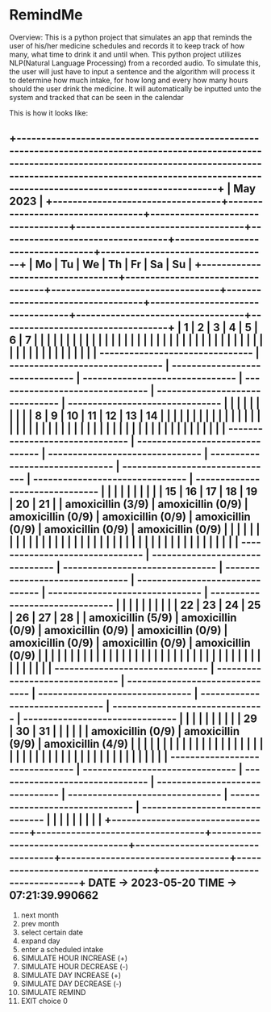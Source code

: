 # RemindMe

Overview:
This is a python project that simulates an app that reminds the user of his/her medicine schedules and records it to keep track
of how many, what time to drink it and until when. This python project utilizes NLP(Natural Language Processing) from a recorded audio.
To simulate this, the user will just have to input a sentence and the algorithm will process it to determine how much intake, for how long
and every how many hours should the user drink the medicine. It will automatically be inputted unto the system and tracked that can be seen
in the calendar



This is how it looks like:

+----------------------------------------------------------------------------------------------------------------------------------------------------------------------------------------------------------------------------------------------------+
|                                                                                                                      May 2023                                                                                                                      |
+----------------------------------+----------------------------------+----------------------------------+----------------------------------+----------------------------------+----------------------------------+----------------------------------+
|                Mo                |                Tu                |                We                |                Th                |                Fr                |                Sa                |                Su                |
+----------------------------------+----------------------------------+----------------------------------+----------------------------------+----------------------------------+----------------------------------+----------------------------------+
| 1                                | 2                                | 3                                | 4                                | 5                                | 6                                | 7                                |
|                                  |                                  |                                  |                                  |                                  |                                  |                                  |
|                                  |                                  |                                  |                                  |                                  |                                  |                                  |
|                                  |                                  |                                  |                                  |                                  |                                  |                                  |
|                                  |                                  |                                  |                                  |                                  |                                  |                                  |
|                                  |                                  |                                  |                                  |                                  |                                  |                                  |
|                                  |                                  |                                  |                                  |                                  |                                  |                                  |
| -------------------------------  | -------------------------------  | -------------------------------  | -------------------------------  | -------------------------------  | -------------------------------  | -------------------------------  |
|                                  |                                  |                                  |                                  |                                  |                                  |                                  |
| 8                                | 9                                | 10                               | 11                               | 12                               | 13                               | 14                               |
|                                  |                                  |                                  |                                  |                                  |                                  |                                  |
|                                  |                                  |                                  |                                  |                                  |                                  |                                  |
|                                  |                                  |                                  |                                  |                                  |                                  |                                  |
|                                  |                                  |                                  |                                  |                                  |                                  |                                  |
|                                  |                                  |                                  |                                  |                                  |                                  |                                  |
|                                  |                                  |                                  |                                  |                                  |                                  |                                  |
| -------------------------------  | -------------------------------  | -------------------------------  | -------------------------------  | -------------------------------  | -------------------------------  | -------------------------------  |
|                                  |                                  |                                  |                                  |                                  |                                  |                                  |
| 15                               | 16                               | 17                               | 18                               | 19                               | 20                               | 21                               |
|        amoxicillin  (3/9)        |        amoxicillin  (0/9)        |        amoxicillin  (0/9)        |        amoxicillin  (0/9)        |        amoxicillin  (0/9)        |        amoxicillin  (0/9)        |        amoxicillin  (0/9)        |
|                                  |                                  |                                  |                                  |                                  |                                  |                                  |
|                                  |                                  |                                  |                                  |                                  |                                  |                                  |
|                                  |                                  |                                  |                                  |                                  |                                  |                                  |
|                                  |                                  |                                  |                                  |                                  |                                  |                                  |
|                                  |                                  |                                  |                                  |                                  |                                  |                                  |
| -------------------------------  | -------------------------------  | -------------------------------  | -------------------------------  | -------------------------------  | -------------------------------  | -------------------------------  |
|                                  |                                  |                                  |                                  |                                  |                                  |                                  |
| 22                               | 23                               | 24                               | 25                               | 26                               | 27                               | 28                               |
|        amoxicillin  (5/9)        |        amoxicillin  (0/9)        |        amoxicillin  (0/9)        |        amoxicillin  (0/9)        |        amoxicillin  (0/9)        |        amoxicillin  (0/9)        |        amoxicillin  (0/9)        |
|                                  |                                  |                                  |                                  |                                  |                                  |                                  |
|                                  |                                  |                                  |                                  |                                  |                                  |                                  |
|                                  |                                  |                                  |                                  |                                  |                                  |                                  |
|                                  |                                  |                                  |                                  |                                  |                                  |                                  |
|                                  |                                  |                                  |                                  |                                  |                                  |                                  |
| -------------------------------  | -------------------------------  | -------------------------------  | -------------------------------  | -------------------------------  | -------------------------------  | -------------------------------  |
|                                  |                                  |                                  |                                  |                                  |                                  |                                  |
| 29                               | 30                               | 31                               |                                  |                                  |                                  |                                  |
|        amoxicillin  (0/9)        |        amoxicillin  (9/9)        |        amoxicillin  (4/9)        |                                  |                                  |                                  |                                  |
|                                  |                                  |                                  |                                  |                                  |                                  |                                  |
|                                  |                                  |                                  |                                  |                                  |                                  |                                  |
|                                  |                                  |                                  |                                  |                                  |                                  |                                  |
|                                  |                                  |                                  |                                  |                                  |                                  |                                  |
|                                  |                                  |                                  |                                  |                                  |                                  |                                  |
| -------------------------------  | -------------------------------  | -------------------------------  | -------------------------------  | -------------------------------  | -------------------------------  | -------------------------------  |
|                                  |                                  |                                  |                                  |                                  |                                  |                                  |
+----------------------------------+----------------------------------+----------------------------------+----------------------------------+----------------------------------+----------------------------------+----------------------------------+
DATE -> 2023-05-20
TIME -> 07:21:39.990662
--------------------------------
1) next month
2) prev month
3) select certain date
4) expand day
5) enter a scheduled intake
6) SIMULATE HOUR INCREASE (+)
7) SIMULATE HOUR DECREASE (-)
8) SIMULATE DAY INCREASE (+)
9) SIMULATE DAY DECREASE (-)
10) SIMULATE REMIND
0) EXIT
choice 0

